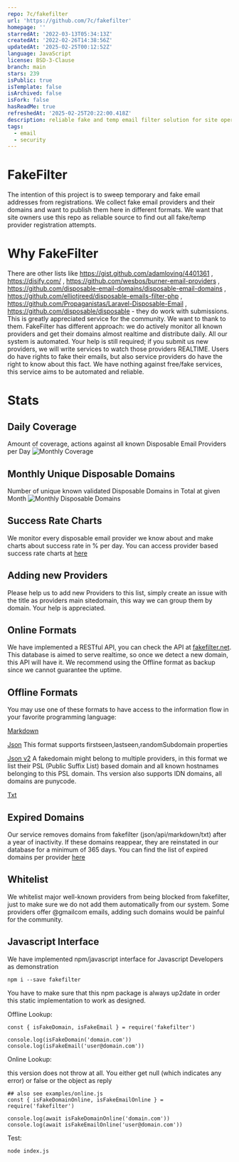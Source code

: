 ```yaml
---
repo: 7c/fakefilter
url: 'https://github.com/7c/fakefilter'
homepage: ''
starredAt: '2022-03-13T05:34:13Z'
createdAt: '2022-02-26T14:38:56Z'
updatedAt: '2025-02-25T00:12:52Z'
language: JavaScript
license: BSD-3-Clause
branch: main
stars: 239
isPublic: true
isTemplate: false
isArchived: false
isFork: false
hasReadMe: true
refreshedAt: '2025-02-25T20:22:00.418Z'
description: reliable fake and temp email filter solution for site operators
tags:
  - email
  - security
---
```


# FakeFilter
The intention of this project is to sweep temporary and fake email addresses from registrations. We collect fake email providers and their domains and want to publish them here in different formats. We want that site owners use this repo as reliable source to find out all fake/temp provider registration attempts.

# Why FakeFilter
There are other lists like https://gist.github.com/adamloving/4401361 , https://disify.com/ , https://github.com/wesbos/burner-email-providers , https://github.com/disposable-email-domains/disposable-email-domains , https://github.com/elliotjreed/disposable-emails-filter-php , https://github.com/Propaganistas/Laravel-Disposable-Email , https://github.com/disposable/disposable  - they do work with submissions. This is greatly appreciated service for the community. We want to thank to them. FakeFilter has different approach: we do actively monitor all known providers and get their domains almost realtime and distribute daily. All our system is automated. Your help is still required; if you submit us new providers, we will write services to watch those providers REALTIME. Users do have rights to fake their emails, but also service providers do have the right to know about this fact. We have nothing against free/fake services, this service aims to be automated and reliable.

# Stats
## Daily Coverage
Amount of coverage, actions against all known Disposable Email Providers per Day
![Monthly Coverage](https://fakefilter.net/public/img/dynamic/chart1.png)

## Monthly Unique Disposable Domains
Number of unique known validated Disposable Domains in Total at given Month
![Monthly Disposable Domains](https://fakefilter.net/public/img/dynamic/chart3.png)


## Success Rate Charts
We monitor every disposable email provider we know about and make charts about success rate in % per day. You can access provider based success rate charts at [here](CHARTS.md)

## Adding new Providers
Please help us to add new Providers to this list, simply create an issue with the title as providers main sitedomain, this way we can group them by domain. Your help is appreciated.

## Online Formats
We have implemented a RESTful API, you can check the API at [fakefilter.net](https://fakefilter.net/static/docs/restful/). This database is aimed to serve realtime, so once we detect a new domain, this API will have it. We recommend using the Offline format as backup since we cannot guarantee the uptime.

## Offline Formats
You may use one of these formats to have access to the information flow in your favorite programming language:

[Markdown](markdown/README.md)

[Json](json/data.json)
This format supports firstseen,lastseen,randomSubdomain properties

[Json v2](json/data_version2.json)
A fakedomain might belong to multiple providers, in this format we list their PSL (Public Suffix List) based domain and all known hostnames belonging to this PSL domain. Ths version also supports IDN domains, all domains are punycode.

[Txt](txt/data.txt)

## Expired Domains
Our service removes domains from fakefilter (json/api/markdown/txt) after a year of inactivity. If these domains reappear, they are reinstated in our database for a minimum of 365 days. You can find the list of expired domains per provider [here](markdown/EXPIRED.md)

## Whitelist
We whitelist major well-known providers from being blocked from fakefilter, just to make sure we do not add them automatically from our system. Some providers offer @gmail<dot>com emails, adding such domains would be painful for the community.

## Javascript Interface
We have implemented npm/javascript interface for Javascript Developers as demonstration

`npm i --save fakefilter`

You have to make sure that this npm package is always up2date in order this static implementation to work as designed.

Offline Lookup:
```
const { isFakeDomain, isFakeEmail } = require('fakefilter')

console.log(isFakeDomain('domain.com'))
console.log(isFakeEmail('user@domain.com'))
```


Online Lookup:

this version does not throw at all. You either get null (which indicates any error) or false or the object as reply
```
## also see examples/online.js
const { isFakeDomainOnline, isFakeEmailOnline } = require('fakefilter')

console.log(await isFakeDomainOnline('domain.com'))
console.log(await isFakeEmailOnline('user@domain.com'))

```


Test:
```
node index.js
```
